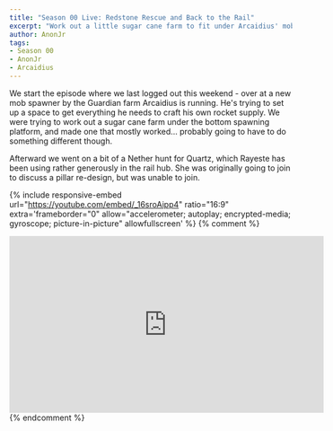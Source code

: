 ```yaml
---
title: "Season 00 Live: Redstone Rescue and Back to the Rail"
excerpt: "Work out a little sugar cane farm to fit under Arcaidius' mob spawner, then the two of us go hunting in the Nether for quartz."
author: AnonJr
tags:
- Season 00
- AnonJr
- Arcaidius
---
```


We start the episode where we last logged out this weekend - over at a new mob spawner by the Guardian farm Arcaidius is running. He's trying to set up a space to get everything he needs to craft his own rocket supply. We were trying to work out a sugar cane farm under the bottom spawning platform, and made one that mostly worked... probably going to have to do something different though.

Afterward we went on a bit of a Nether hunt for Quartz, which Rayeste has been using rather generously in the rail hub. She was originally going to join to discuss a pillar re-design, but was unable to join.

{% include responsive-embed url="https://youtube.com/embed/_16sroAipp4" ratio="16:9" extra='frameborder="0" allow="accelerometer; autoplay; encrypted-media; gyroscope; picture-in-picture" allowfullscreen' %}
{% comment %}
<iframe width="560" height="315" src="https://youtube.com/embed/_16sroAipp4" frameborder="0" allow="accelerometer; autoplay; encrypted-media; gyroscope; picture-in-picture" allowfullscreen></iframe>
{% endcomment %}
